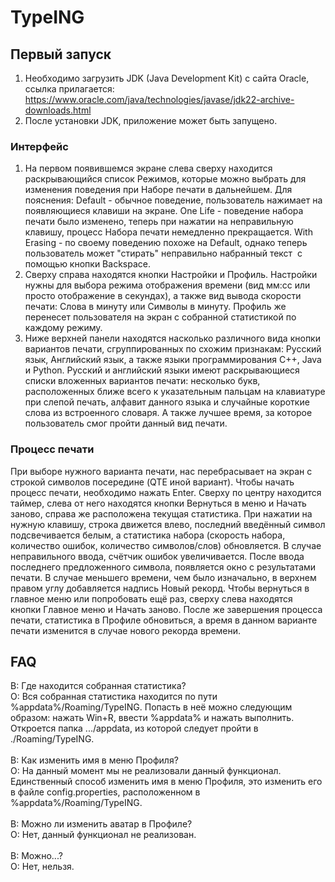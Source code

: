 # TypeING
## Первый запуск
1. Необходимо загрузить JDK (Java Development Kit) с сайта Oracle, ссылка прилагается: https://www.oracle.com/java/technologies/javase/jdk22-archive-downloads.html
2. После установки JDK, приложение может быть запущено. 
### Интерфейс
1. На первом появившемся экране слева сверху находится раскрывающийся список Режимов, которые можно выбрать для изменения поведения при Наборе печати в дальнейшем. Для пояснения: Default - обычное поведение, пользователь нажимает на появляющиеся клавиши на экране. One Life - поведение набора печати было изменено, теперь при нажатии на неправильную клавишу, процесс Набора печати немедленно прекращается. With Erasing - по своему поведению похоже на Default, однако теперь пользователь может "стирать" неправильно набранный текст  с помощью кнопки Backspace. 
2. Сверху справа находятся кнопки Настройки и Профиль. Настройки нужны для выбора режима отображения времени (вид мм:сс или просто отображение в секундах), а также вид вывода скорости печати: Слова в минуту или Символы в минуту. Профиль же перенесет пользователя на экран с собранной статистикой по каждому режиму. 
3. Ниже верхней панели находятся насколько различного вида кнопки вариантов печати, сгруппированных по схожим признакам: Русский язык, Английский язык, а также языки программирования C++, Java и Python. Русский и английский языки имеют раскрывающиеся списки вложенных вариантов печати: несколько букв, расположенных ближе всего к указательным пальцам на клавиатуре при слепой печать, алфавит данного языка и случайные короткие слова из встроенного словаря. А также лучшее время, за которое пользователь смог пройти данный вид печати. 
### Процесс печати
При выборе нужного варианта печати, нас перебрасывает на экран с строкой символов посередине (QTE иной вариант). Чтобы начать процесс печати, необходимо нажать Enter. Сверху по центру находится таймер, слева от него находятся кнопки Вернуться в меню и Начать заново, справа же расположена текущая статистика. При нажатии на нужную клавишу, строка движется влево, последний введённый символ подсвечивается белым, а статистика набора (скорость набора, количество ошибок, количество символов/слов) обновляется. В случае неправильного ввода, счётчик ошибок увеличивается. После ввода последнего предложенного символа, появляется окно с результатами печати. В случае меньшего времени, чем было изначально, в верхнем правом углу добавляется надпись Новый рекорд. Чтобы вернуться в главное меню или попробовать ещё раз, сверху слева находятся кнопки Главное меню и Начать заново. После же завершения процесса печати, статистика в Профиле обновиться, а время в данном варианте печати изменится в случае нового рекорда времени. 

## FAQ
В: Где находится собранная статистика?<br />
О: Вся собранная статистика находится по пути %appdata%/Roaming/TypeING. Попасть в неё можно следующим образом: нажать Win+R, ввести %appdata% и нажать выполнить. Откроется папка .../appdata, из которой следует пройти в ./Roaming/TypeING.<br /><br />
В: Как изменить имя в меню Профиля? <br />
О: На данный момент мы не реализовали данный функционал. Единственный способ изменить имя в меню Профиля, это изменить его в файле config.properties, расположенном в %appdata%/Roaming/TypeING.<br /><br />
В: Можно ли изменить аватар в Профиле? <br />
О: Нет, данный функционал не реализован. <br /><br />
В: Можно...? <br />
О: Нет, нельзя.
